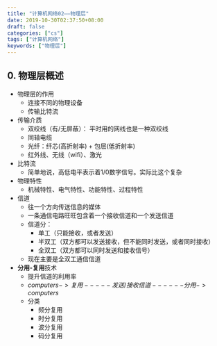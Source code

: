 ```yaml
---
title: "计算机网络02——物理层"
date: 2019-10-30T02:37:50+08:00
draft: false
categories: ["cs"]
tags: ["计算机网络"]
keywords: ["物理层"]
---
```


## 0. 物理层概述

- 物理层的作用
  - 连接不同的物理设备
  - 传输比特流
- 传输介质
  - 双绞线（有/无屏蔽）： 平时用的网线也是一种双绞线
  - 同轴电缆
  - 光纤：纤芯(高折射率) + 包层(低折射率)
  - 红外线、无线（wifi）、激光
- 比特流
  - 简单地说，高低电平表示着1/0数字信号。实际比这个复杂
- 物理特性
  - 机械特性、电气特性、功能特性、过程特性
- 信道
  - 往一个方向传送信息的媒体
  - 一条通信电路旺旺包含着一个接收信道和一个发送信道
  - 信道分：
    - 单工（只能接收，或者发送）
    - 半双工（双方都可以发送接收，但不能同时发送，或者同时接收）
    - 全双工（双方都可以同时发送和接收信号）
  - 现在主要是全双工通信信道
- **分用-复用**技术
  - 提升信道的利用率
  - $computers -> 复用 -----发送/接收信道------ 分用 -> computers$
  - 分类
    - 频分复用
    - 时分复用
    - 波分复用
    - 码分复用



